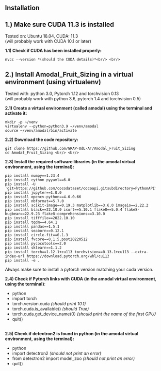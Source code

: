## Installation

## 1.) Make sure CUDA 11.3 is installed
Tested on: Ubuntu 18.04, CUDA: 11.3<br/> 
(will probably work with CUDA 10.1 or later)</br>

**1.1) Check if CUDA has been installed properly:**
```
nvcc --version *(should the CUDA details)*<br/> <br/>
```

## 2.) Install Amodal_Fruit_Sizing in a virtual environment (using virtualenv)
Tested with: python 3.0, Pytorch 1.12 and torchvision 0.13<br/>
(will probably work with python 3.6, pytorch 1.4 and torchvision 0.5)<br/>

**2.1) Create a virtual environment (called __amodal__) using the terminal and activate it:**
```
mkdir -p ~/venv
virtualenv --python=python3.9 ~/venv/amodal
source ~/venv/amodal/bin/activate
```

**2.2) Download the code repository:**
```
git clone https://github.com/GRAP-UdL-AT/Amodal_Fruit_Sizing
cd Amodal_Fruit_Sizing <br/> <br/>
```

**2.3) Install the required software libraries (in the __amodal__ virtual environment, using the terminal):**
```
pip install numpy==1.23.4
pip install cython pyyaml==6.0
pip install -U 'git+https://github.com/cocodataset/cocoapi.gitsubdirectory=PythonAPI'
pip install jupyter==1.0.0
pip install opencv-python==4.6.0.66
pip install nbformat==5.7.0
pip install scikit-image==0.19.3 matplotlib==3.6.0 imageio==2.22.2
pip install black==22.10.0 isort==5.10.1 flake8==5.0.4 flake8-bugbear==22.9.23 flake8-comprehensions==3.10.0
pip install tifffile==2022.10.10
pip install tqdm==4.64.1 
pip install pandas==1.5.1
pip install seaborn==0.12.1 
pip install circle-fit==0.1.3
pip install fvcore==0.1.5.post20220512
pip install pycocotools==2.0
pip install sklearn==1.1.2
pip install torch==1.12.1+cu113 torchvision==0.13.1+cu113 --extra-index-url https://download.pytorch.org/whl/cu113
pip install -e . 
```
Always make sure to install a pytorch version matching your cuda version.<br/>

**2.4) Check if Pytorch links with CUDA (in the __amodal__ virtual environment, using the terminal):**
- python
- import torch
- torch.version.cuda *(should print 10.1)*
- torch.cuda.is_available() *(should True)*
- torch.cuda.get_device_name(0) *(should print the name of the first GPU)*
- quit() <br/> <br/>

**2.5) Check if detectron2 is found in python (in the amodal virtual environment, using the terminal):**
- python
- import detectron2 *(should not print an error)*
- from detectron2 import model_zoo *(should not print an error)*
- quit() <br/>
